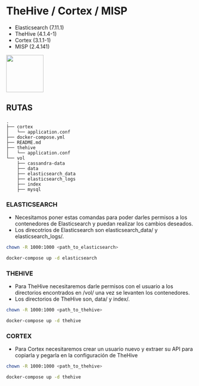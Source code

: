 # TheHive / Cortex / MISP
- Elasticsearch (7.11.1)
- TheHive (4.1.4-1)
- Cortex (3.1.1-1)
- MISP (2.4.141)

<img src="https://blogthehiveproject.files.wordpress.com/2018/11/the-hive-logo-schc3a9ma-v1_plan-de-travail-11.png" style="width: 100px;"/>


## RUTAS
```
.
├── cortex
│   └── application.conf
├── docker-compose.yml
├── README.md
├── thehive
│   └── application.conf
└── vol
    ├── cassandra-data
    ├── data
    ├── elasticsearch_data
    ├── elasticsearch_logs
    ├── index
    ├── mysql
```


### ELASTICSEARCH
- Necesitamos poner estas comandas para poder darles permisos a los contenedores de Elasticsearch y puedan realizar los cambios deseados.
- Los direcotrios de Elasticsearch son elasticsearch_data/ y elasticsearch_logs/.
```bash
chown -R 1000:1000 <path_to_elasticsearch>
```
```bash
docker-compose up -d elasticsearch
```

### THEHIVE
- Para TheHive necesitaremos darle permisos con el usuario a los directorios encontrados en /vol/ una vez se levanten los contenedores.
- Los directorios de TheHive son, data/ y index/.
```bash
chown -R 1000:1000 <path_to_thehive>
```
```bash
docker-compose up -d thehive
```

### CORTEX
- Para Cortex necesitaremos crear un usuario nuevo y extraer su API para copiarla y pegarla en la configuración de TheHive
```bash
chown -R 1000:1000 <path_to_thehive>
```
```bash
docker-compose up -d thehive
```
